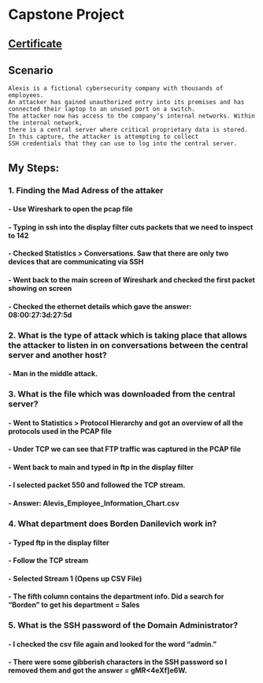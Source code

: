 # Capstone Project
## [Certificate](https://github.com/alejandro-garf/Blue-Team-Junior-Analyst/blob/main/Intro%20To%20Vulnerability%20Management/Course%20-%20Certificate%20-%20Introduction%20to%20Vulnerability%20Management-course.pdf)
## Scenario
```
Alexis is a fictional cybersecurity company with thousands of employees.
An attacker has gained unauthorized entry into its premises and has connected their laptop to an unused port on a switch.
The attacker now has access to the company’s internal networks. Within the internal network,
there is a central server where critical proprietary data is stored. In this capture, the attacker is attempting to collect
SSH credentials that they can use to log into the central server.
```
## My Steps:

### 1. Finding the Mad Adress of the attaker 
#### - Use Wireshark to open the pcap file
#### - Typing in ssh into the display filter cuts packets that we need to inspect to 142
#### - Checked Statistics > Conversations. Saw that there are only two devices that are communicating via SSH
#### - Went back to the main screen of Wireshark and checked the first packet showing on screen
#### - Checked the ethernet details which gave the answer: 08:00:27:3d:27:5d

### 2. What is the type of attack which is taking place that allows the attacker to listen in on conversations between the central server and another host?
#### - Man in the middle attack.

### 3. What is the file which was downloaded from the central server?
#### - Went to Statistics > Protocol Hierarchy and got an overview of all the protocols used in the PCAP file
#### - Under TCP we can see that FTP traffic was captured in the PCAP file
#### - Went back to main and typed in ftp in the display filter
#### - I selected packet 550 and followed the TCP stream.
#### - Answer: Alevis_Employee_Information_Chart.csv

### 4. What department does Borden Danilevich work in?
#### - Typed ftp in the display filter
#### - Follow the TCP stream
#### - Selected Stream 1 (Opens up CSV File)
#### - The fifth column contains the department info. Did a search for “Borden” to get his department = Sales

### 5. What is the SSH password of the Domain Administrator?
#### - I checked the csv file again and looked for the word “admin.” 
#### - There were some gibberish characters in the SSH password so I removed them and got the answer = gMR<4eXf]e6W.
